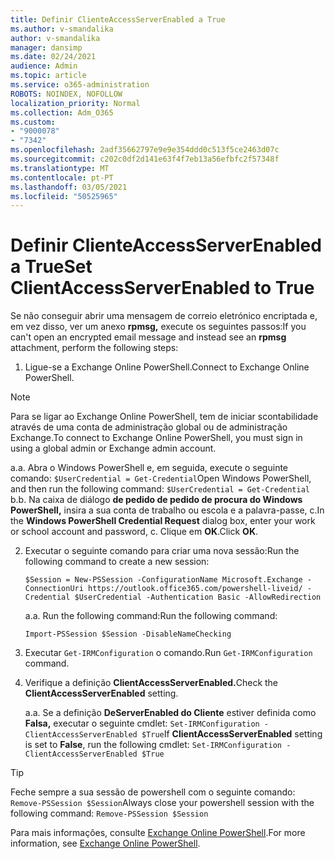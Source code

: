 ```yaml
---
title: Definir ClienteAccessServerEnabled a True
ms.author: v-smandalika
author: v-smandalika
manager: dansimp
ms.date: 02/24/2021
audience: Admin
ms.topic: article
ms.service: o365-administration
ROBOTS: NOINDEX, NOFOLLOW
localization_priority: Normal
ms.collection: Adm_O365
ms.custom:
- "9000078"
- "7342"
ms.openlocfilehash: 2adf35662797e9e9e354ddd0c513f5ce2463d07c
ms.sourcegitcommit: c202c0df2d141e63f4f7eb13a56efbfc2f57348f
ms.translationtype: MT
ms.contentlocale: pt-PT
ms.lasthandoff: 03/05/2021
ms.locfileid: "50525965"
---
```

# <a name="set-clientaccessserverenabled-to-true"></a><span data-ttu-id="0dfbd-102">Definir ClienteAccessServerEnabled a True</span><span class="sxs-lookup"><span data-stu-id="0dfbd-102">Set ClientAccessServerEnabled to True</span></span>

<span data-ttu-id="0dfbd-103">Se não conseguir abrir uma mensagem de correio eletrónico encriptada e, em vez disso, ver um anexo **rpmsg,** execute os seguintes passos:</span><span class="sxs-lookup"><span data-stu-id="0dfbd-103">If you can't open an encrypted email message and instead see an **rpmsg** attachment, perform the following steps:</span></span>

1. <span data-ttu-id="0dfbd-104">Ligue-se a Exchange Online PowerShell.</span><span class="sxs-lookup"><span data-stu-id="0dfbd-104">Connect to Exchange Online PowerShell.</span></span>

> [!NOTE]
> <span data-ttu-id="0dfbd-105">Para se ligar ao Exchange Online PowerShell, tem de iniciar scontabilidade através de uma conta de administração global ou de administração Exchange.</span><span class="sxs-lookup"><span data-stu-id="0dfbd-105">To connect to Exchange Online PowerShell, you must sign in using a global admin or Exchange admin account.</span></span>

   <span data-ttu-id="0dfbd-106">a.</span><span class="sxs-lookup"><span data-stu-id="0dfbd-106">a.</span></span> <span data-ttu-id="0dfbd-107">Abra o Windows PowerShell e, em seguida, execute o seguinte comando: `$UserCredential = Get-Credential`</span><span class="sxs-lookup"><span data-stu-id="0dfbd-107">Open Windows PowerShell, and then run the following command: `$UserCredential = Get-Credential`</span></span>
<span data-ttu-id="0dfbd-108">b.</span><span class="sxs-lookup"><span data-stu-id="0dfbd-108">b.</span></span> <span data-ttu-id="0dfbd-109">Na caixa de diálogo **de pedido de pedido de procura do Windows PowerShell,** insira a sua conta de trabalho ou escola e a palavra-passe, c.</span><span class="sxs-lookup"><span data-stu-id="0dfbd-109">In the **Windows PowerShell Credential Request** dialog box, enter your work or school account and password, c.</span></span> <span data-ttu-id="0dfbd-110">Clique em **OK**.</span><span class="sxs-lookup"><span data-stu-id="0dfbd-110">Click **OK**.</span></span> 

2. <span data-ttu-id="0dfbd-111">Executar o seguinte comando para criar uma nova sessão:</span><span class="sxs-lookup"><span data-stu-id="0dfbd-111">Run the following command to create a new session:</span></span>

    `$Session = New-PSSession -ConfigurationName Microsoft.Exchange -ConnectionUri https://outlook.office365.com/powershell-liveid/ -Credential $UserCredential -Authentication Basic -AllowRedirection`

    <span data-ttu-id="0dfbd-112">a.</span><span class="sxs-lookup"><span data-stu-id="0dfbd-112">a.</span></span> <span data-ttu-id="0dfbd-113">Run the following command:</span><span class="sxs-lookup"><span data-stu-id="0dfbd-113">Run the following command:</span></span>
    
    `Import-PSSession $Session -DisableNameChecking`

3. <span data-ttu-id="0dfbd-114">Executar `Get-IRMConfiguration` o comando.</span><span class="sxs-lookup"><span data-stu-id="0dfbd-114">Run `Get-IRMConfiguration` command.</span></span>

4. <span data-ttu-id="0dfbd-115">Verifique a definição **ClientAccessServerEnabled.**</span><span class="sxs-lookup"><span data-stu-id="0dfbd-115">Check the **ClientAccessServerEnabled** setting.</span></span> 

    <span data-ttu-id="0dfbd-116">a.</span><span class="sxs-lookup"><span data-stu-id="0dfbd-116">a.</span></span> <span data-ttu-id="0dfbd-117">Se a definição **DeServerEnabled do Cliente** estiver definida como **Falsa,** executar o seguinte cmdlet: `Set-IRMConfiguration -ClientAccessServerEnabled $True`</span><span class="sxs-lookup"><span data-stu-id="0dfbd-117">If **ClientAccessServerEnabled** setting is set to **False**, run the following cmdlet: `Set-IRMConfiguration -ClientAccessServerEnabled $True`</span></span>

> [!TIP]
> <span data-ttu-id="0dfbd-118">Feche sempre a sua sessão de powershell com o seguinte comando: `Remove-PSSession $Session`</span><span class="sxs-lookup"><span data-stu-id="0dfbd-118">Always close your powershell session with the following command: `Remove-PSSession $Session`</span></span>

<span data-ttu-id="0dfbd-119">Para mais informações, consulte [Exchange Online PowerShell](https://docs.microsoft.com/powershell/exchange/connect-to-exchange-online-powershell).</span><span class="sxs-lookup"><span data-stu-id="0dfbd-119">For more information, see [Exchange Online PowerShell](https://docs.microsoft.com/powershell/exchange/connect-to-exchange-online-powershell).</span></span>

